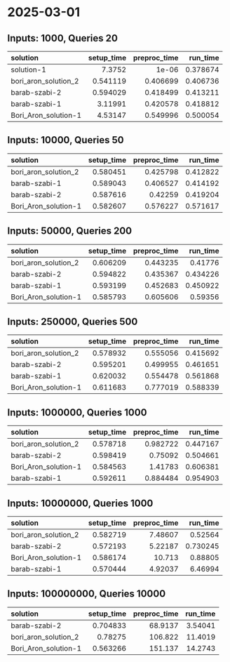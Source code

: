 # 2025-03-01

## Inputs: 1000, Queries 20

| solution             |   setup_time |   preproc_time |   run_time |
|:---------------------|-------------:|---------------:|-----------:|
| solution-1           |     7.3752   |       1e-06    |   0.378674 |
| bori_aron_solution_2 |     0.541119 |       0.406699 |   0.406736 |
| barab-szabi-2        |     0.594029 |       0.418499 |   0.413211 |
| barab-szabi-1        |     3.11991  |       0.420578 |   0.418812 |
| Bori_Aron_solution-1 |     4.53147  |       0.549996 |   0.500054 |

## Inputs: 10000, Queries 50

| solution             |   setup_time |   preproc_time |   run_time |
|:---------------------|-------------:|---------------:|-----------:|
| bori_aron_solution_2 |     0.580451 |       0.425798 |   0.412822 |
| barab-szabi-1        |     0.589043 |       0.406527 |   0.414192 |
| barab-szabi-2        |     0.587616 |       0.42259  |   0.419204 |
| Bori_Aron_solution-1 |     0.582607 |       0.576227 |   0.571617 |

## Inputs: 50000, Queries 200

| solution             |   setup_time |   preproc_time |   run_time |
|:---------------------|-------------:|---------------:|-----------:|
| bori_aron_solution_2 |     0.606209 |       0.443235 |   0.41776  |
| barab-szabi-2        |     0.594822 |       0.435367 |   0.434226 |
| barab-szabi-1        |     0.593199 |       0.452683 |   0.450922 |
| Bori_Aron_solution-1 |     0.585793 |       0.605606 |   0.59356  |

## Inputs: 250000, Queries 500

| solution             |   setup_time |   preproc_time |   run_time |
|:---------------------|-------------:|---------------:|-----------:|
| bori_aron_solution_2 |     0.578932 |       0.555056 |   0.415692 |
| barab-szabi-2        |     0.595201 |       0.499955 |   0.461651 |
| barab-szabi-1        |     0.620032 |       0.554478 |   0.561868 |
| Bori_Aron_solution-1 |     0.611683 |       0.777019 |   0.588339 |

## Inputs: 1000000, Queries 1000

| solution             |   setup_time |   preproc_time |   run_time |
|:---------------------|-------------:|---------------:|-----------:|
| bori_aron_solution_2 |     0.578718 |       0.982722 |   0.447167 |
| barab-szabi-2        |     0.598419 |       0.75092  |   0.504661 |
| Bori_Aron_solution-1 |     0.584563 |       1.41783  |   0.606381 |
| barab-szabi-1        |     0.592611 |       0.884484 |   0.954903 |

## Inputs: 10000000, Queries 1000

| solution             |   setup_time |   preproc_time |   run_time |
|:---------------------|-------------:|---------------:|-----------:|
| bori_aron_solution_2 |     0.582719 |        7.48607 |   0.52564  |
| barab-szabi-2        |     0.572193 |        5.22187 |   0.730245 |
| Bori_Aron_solution-1 |     0.586174 |       10.713   |   0.88805  |
| barab-szabi-1        |     0.570444 |        4.92037 |   6.46994  |

## Inputs: 100000000, Queries 10000

| solution             |   setup_time |   preproc_time |   run_time |
|:---------------------|-------------:|---------------:|-----------:|
| barab-szabi-2        |     0.704833 |        68.9137 |    3.54041 |
| bori_aron_solution_2 |     0.78275  |       106.822  |   11.4019  |
| Bori_Aron_solution-1 |     0.563266 |       151.137  |   14.2743  |